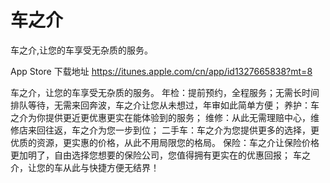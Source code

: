 # 车之介
车之介,让您的车享受无杂质的服务。

App Store 下载地址 https://itunes.apple.com/cn/app/id1327665838?mt=8

车之介，让您的车享受无杂质的服务。
年检：提前预约，全程服务；无需长时间排队等待，无需来回奔波，车之介让您从未想过，年审如此简单方便；
养护：车之介为你提供更近更优惠更实在能体验到的服务；
维修：从此无需理赔中心，维修店来回往返，车之介为您一步到位；
二手车：车之介为您提供更多的选择，更优质的资源，更实惠的价格，从此不用局限您的格局。
保险：车之介让保险价格更加明了，自由选择您想要的保险公司，您值得拥有更实在的优惠回报；
车之介，让您的车从此与快捷方便无结界！
